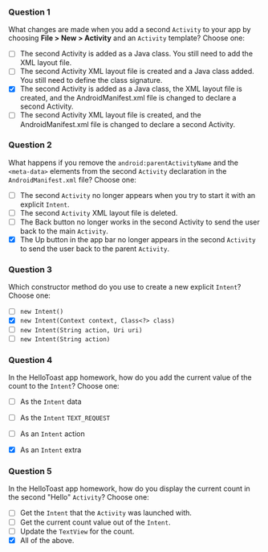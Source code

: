 ### Question 1
What changes are made when you add a second `Activity` to your app by choosing **File > New > Activity** and an `Activity` template? Choose one:

- [ ] The second Activity is added as a Java class. You still need to add the XML layout file.
- [ ] The second Activity XML layout file is created and a Java class added. You still need to define the class signature.
- [x] The second Activity is added as a Java class, the XML layout file is created, and the AndroidManifest.xml file is changed to declare a second Activity.
- [ ] The second Activity XML layout file is created, and the AndroidManifest.xml file is changed to declare a second Activity.

### Question 2
What happens if you remove the `android:parentActivityName` and the `<meta-data>` elements from the second `Activity` declaration in the `AndroidManifest.xml` file? Choose one:

- [ ] The second `Activity` no longer appears when you try to start it with an explicit `Intent`.
- [ ] The second `Activity` XML layout file is deleted.
- [ ] The Back button no longer works in the second Activity to send the user back to the main `Activity`.
- [x] The Up button in the app bar no longer appears in the second `Activity` to send the user back to the parent `Activity`.

### Question 3
Which constructor method do you use to create a new explicit `Intent`? Choose one:

- [ ] `new Intent()`
- [x] `new Intent(Context context, Class<?> class)`
- [ ] `new Intent(String action, Uri uri)`
- [ ] `new Intent(String action)`

### Question 4
In the HelloToast app homework, how do you add the current value of the count to the `Intent`? Choose one:

- [ ] As the `Intent` data
- [ ] As the `Intent` `TEXT_REQUEST`
- [ ] As an `Intent` action
- [x] As an `Intent` extra


### Question 5
In the HelloToast app homework, how do you display the current count in the second "Hello" `Activity`? Choose one:

- [ ] Get the `Intent` that the `Activity` was launched with.
- [ ] Get the current count value out of the `Intent`.
- [ ] Update the `TextView` for the count.
- [x] All of the above.
